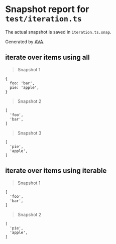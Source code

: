 # Snapshot report for `test/iteration.ts`

The actual snapshot is saved in `iteration.ts.snap`.

Generated by [AVA](https://ava.li).

## iterate over items using all

> Snapshot 1

    {
      foo: 'bar',
      pie: 'apple',
    }

> Snapshot 2

    [
      'foo',
      'bar',
    ]

> Snapshot 3

    [
      'pie',
      'apple',
    ]

## iterate over items using iterable

> Snapshot 1

    [
      'foo',
      'bar',
    ]

> Snapshot 2

    [
      'pie',
      'apple',
    ]
